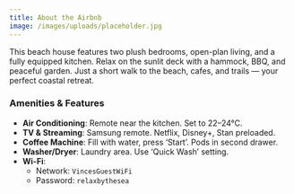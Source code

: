 ```yaml
---
title: About the Airbnb
image: /images/uploads/placeholder.jpg
---
```


This beach house features two plush bedrooms, open-plan living, and a fully equipped kitchen. Relax on the sunlit deck with a hammock, BBQ, and peaceful garden. Just a short walk to the beach, cafes, and trails — your perfect coastal retreat.

### Amenities & Features

- **Air Conditioning**: Remote near the kitchen. Set to 22–24°C.  
- **TV & Streaming**: Samsung remote. Netflix, Disney+, Stan preloaded.  
- **Coffee Machine**: Fill with water, press ‘Start’. Pods in second drawer.  
- **Washer/Dryer**: Laundry area. Use ‘Quick Wash’ setting.  
- **Wi-Fi**:  
  - Network: `VincesGuestWiFi`  
  - Password: `relaxbythesea`


